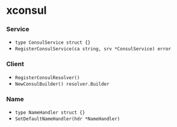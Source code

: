 # xconsul

### Service

+ `type ConsulService struct {}`
+ `RegisterConsulService(ca string, srv *ConsulService) error`

### Client

+ `RegisterConsulResolver()`
+ `NewConsulBuilder() resolver.Builder`

### Name

+ `type NameHandler struct {}`
+ `SetDefaultNameHandler(hdr *NameHandler)`
